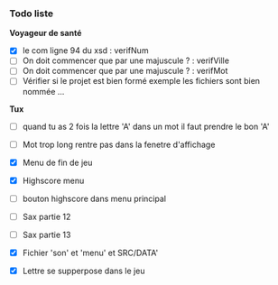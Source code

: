 ### Todo liste

__Voyageur de santé__

  - [x] le com ligne 94 du xsd : verifNum
  - [ ] On doit commencer que par une majuscule ? : verifVille
  - [ ] On doit commencer que par une majuscule ? : verifMot
  - [ ] Vérifier si le projet est bien formé exemple les fichiers sont bien nommée ... 

__Tux__
  - [ ] quand tu as 2 fois la lettre 'A' dans un mot il faut prendre le bon 'A'
  - [ ] Mot trop long rentre pas dans la fenetre d'affichage
  - [x] Menu de fin de jeu
  - [x] Highscore menu
  - [ ] bouton highscore dans menu principal
  - [ ] Sax partie 12
  - [ ] Sax partie 13
  - [x] Fichier 'son' et 'menu' et SRC/DATA'
  - [x] Lettre se supperpose dans le jeu

